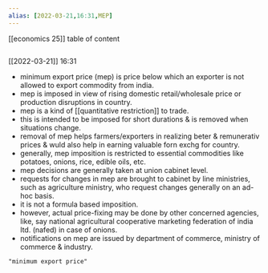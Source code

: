 ```yaml
---
alias: [2022-03-21,16:31,MEP]
---
```

[[economics 25]]
table of content
```toc
```
[[2022-03-21]] 16:31
- minimum export price (mep) is price below which an exporter is not allowed to export commodity from india.
- mep is imposed in view of rising domestic retail/wholesale price or production disruptions in country.
- mep is a kind of [[quantitative restriction]] to trade.
- this is intended to be imposed for short durations & is removed when situations change.
- removal of mep helps farmers/exporters in realizing beter & remunerativ prices & wuld also help in earning valuable forn exchg for country.
- generally, mep imposition is restricted to essential commodities like potatoes, onions, rice, edible oils, etc.
- mep decisions are generally taken at union cabinet level.
- requests for changes in mep are brought to cabinet by line ministries, such as agriculture ministry, who request changes generally on an ad-hoc basis.
- it is not a formula based imposition.
- however, actual price-fixing may be done by other concerned agencies, like, say national agricultural cooperative marketing federation of india ltd. (nafed) in case of onions.
- notifications on mep are issued by department of commerce, ministry of commerce & industry.
```query
"minimum export price"
```